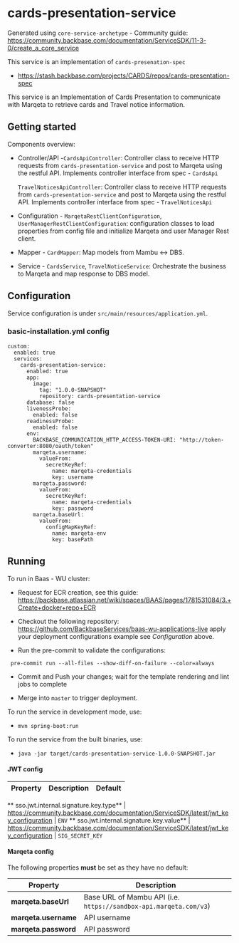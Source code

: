 # cards-presentation-service

Generated using `core-service-archetype` - Community
guide: https://community.backbase.com/documentation/ServiceSDK/11-3-0/create_a_core_service

This service is an implementation of `cards-presenation-spec`
- https://stash.backbase.com/projects/CARDS/repos/cards-presentation-spec

This service is an Implementation of Cards Presentation to communicate with Marqeta to retrieve cards 
and Travel notice information.

## Getting started

Components overview:

- Controller/API -`CardsApiController`: Controller class to receive HTTP requests from `cards-presentation-service` and
  post to Marqeta using the restful API. Implements controller interface from spec - `CardsApi`
  
  `TravelNoticesApiController`: Controller class to receive HTTP requests from `cards-presentation-service` and
  post to Marqeta using the restful API. Implements controller interface from spec - `TravelNoticesApi`
  
- Configuration - `MarqetaRestClientConfiguration`, `UserManagerRestClientConfiguration`: 
  configuration classes to load properties from config file and initialize Marqeta and user Manager Rest client.
- Mapper - `CardMapper`: Map models from Mambu <-> DBS.
- Service - `CardsService`, `TravelNoticeService`: Orchestrate the business to Marqeta and map response to DBS model.

## Configuration

Service configuration is under `src/main/resources/application.yml`.

### basic-installation.yml config

```
custom:
  enabled: true
  services:
    cards-presentation-service:
      enabled: true
      app:
        image:
          tag: "1.0.0-SNAPSHOT"
          repository: cards-presentation-service
      database: false
      livenessProbe:
        enabled: false
      readinessProbe:
        enabled: false
      env:
        BACKBASE_COMMUNICATION_HTTP_ACCESS-TOKEN-URI: "http://token-converter:8080/oauth/token"
        marqeta.username:
          valueFrom:
            secretKeyRef:
              name: marqeta-credentials
              key: username
        marqeta.password:
          valueFrom:
            secretKeyRef:
              name: marqeta-credentials
              key: password
        marqeta.baseUrl:
          valueFrom:
            configMapKeyRef:
              name: marqeta-env
              key: basePath
```

## Running

To run in Baas - WU cluster:

- Request for ECR creation, see this
  guide: https://backbase.atlassian.net/wiki/spaces/BAAS/pages/1781531084/3.+Create+docker+repo+ECR

- Checkout the following repository: https://github.com/BackbaseServices/baas-wu-applications-live apply your deployment
  configurations example see _Configuration_ above.

- Run the pre-commit to validate the configurations:

` pre-commit run --all-files --show-diff-on-failure --color=always`

- Commit and Push your changes; wait for the template rendering and lint jobs to complete

- Merge into `master` to trigger deployment.

To run the service in development mode, use:

- `mvn spring-boot:run`

To run the service from the built binaries, use:

- `java -jar target/cards-presentation-service-1.0.0-SNAPSHOT.jar`

#### JWT config

Property | Description | Default
--- | --- | ---
**
sso.jwt.internal.signature.key.type** | https://community.backbase.com/documentation/ServiceSDK/latest/jwt_key_configuration | `ENV`
**
sso.jwt.internal.signature.key.value** | https://community.backbase.com/documentation/ServiceSDK/latest/jwt_key_configuration | `SIG_SECRET_KEY`

#### Marqeta config

The following properties **must** be set as they have no default:

Property | Description
--- | ---
**marqeta.baseUrl** | Base URL of Mambu API (i.e. `https://sandbox-api.marqeta.com/v3`)
**marqeta.username** | API username
**marqeta.password** | API password